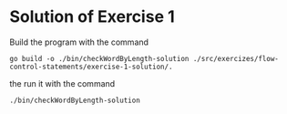 # Solution of Exercise 1

Build the program with the command

`go build -o ./bin/checkWordByLength-solution ./src/exercizes/flow-control-statements/exercise-1-solution/.`

the run it with the command

`./bin/checkWordByLength-solution`
